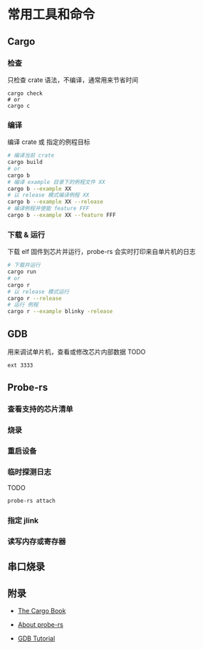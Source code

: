 
# 常用工具和命令

## Cargo

### 检查
只检查 crate 语法，不编译，通常用来节省时间
```
cargo check
# or
cargo c
```

### 编译
编译 crate 或 指定的例程目标
``` bash
# 编译当前 crate
cargo build
# or
cargo b
# 编译 example 目录下的例程文件 XX
cargo b --example XX
# 以 release 模式编译例程 XX
cargo b --example XX --release
# 编译例程并使能 feature FFF
cargo b --example XX --feature FFF
```

### 下载 & 运行
下载 elf 固件到芯片并运行，probe-rs 会实时打印来自单片机的日志
``` bash
# 下载并运行
cargo run
# or
cargo r
# 以 release 模式运行
cargo r --release
# 运行 例程
cargo r --example blinky -release
```

## GDB
用来调试单片机，查看或修改芯片内部数据
TODO
``` bash
ext 3333
```

## Probe-rs
### 查看支持的芯片清单

### 烧录

### 重启设备

### 临时探测日志
TODO
``` bash
probe-rs attach 
```

### 指定 jlink

### 读写内存或寄存器

## 串口烧录


## 附录
- [The Cargo Book](https://doc.rust-lang.org/cargo/index.html)

- [About probe-rs](https://probe.rs/docs/overview/about-probe-rs/)

- [GDB Tutorial](https://www.cs.umd.edu/~srhuang/teaching/cmsc212/gdb-tutorial-handout.pdf)